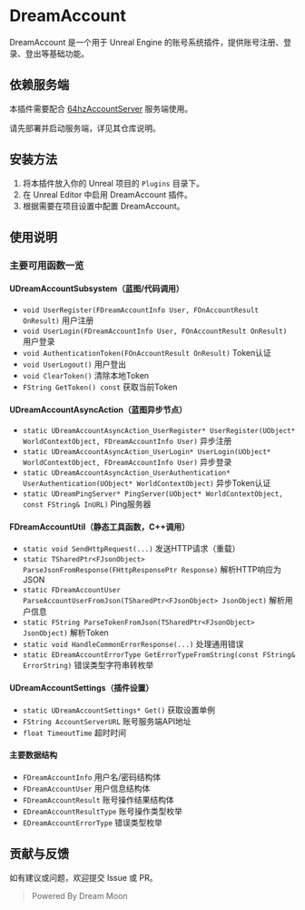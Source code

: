 # DreamAccount

DreamAccount 是一个用于 Unreal Engine 的账号系统插件，提供账号注册、登录、登出等基础功能。

## 依赖服务端

本插件需要配合 [64hzAccountServer](https://github.com/TypeDreamMoon/64hzAccountServer) 服务端使用。

请先部署并启动服务端，详见其仓库说明。

## 安装方法

1. 将本插件放入你的 Unreal 项目的 `Plugins` 目录下。
2. 在 Unreal Editor 中启用 DreamAccount 插件。
3. 根据需要在项目设置中配置 DreamAccount。

## 使用说明

### 主要可用函数一览

#### UDreamAccountSubsystem（蓝图/代码调用）

- `void UserRegister(FDreamAccountInfo User, FOnAccountResult OnResult)`  用户注册
- `void UserLogin(FDreamAccountInfo User, FOnAccountResult OnResult)`  用户登录
- `void AuthenticationToken(FOnAccountResult OnResult)`  Token认证
- `void UserLogout()`  用户登出
- `void ClearToken()`  清除本地Token
- `FString GetToken() const`  获取当前Token

#### UDreamAccountAsyncAction（蓝图异步节点）

- `static UDreamAccountAsyncAction_UserRegister* UserRegister(UObject* WorldContextObject, FDreamAccountInfo User)`  异步注册
- `static UDreamAccountAsyncAction_UserLogin* UserLogin(UObject* WorldContextObject, FDreamAccountInfo User)`  异步登录
- `static UDreamAccountAsyncAction_UserAuthentication* UserAuthentication(UObject* WorldContextObject)`  异步Token认证
- `static UDreamPingServer* PingServer(UObject* WorldContextObject, const FString& InURL)`  Ping服务器

#### FDreamAccountUtil（静态工具函数，C++调用）

- `static void SendHttpRequest(...)`  发送HTTP请求（重载）
- `static TSharedPtr<FJsonObject> ParseJsonFromResponse(FHttpResponsePtr Response)`  解析HTTP响应为JSON
- `static FDreamAccountUser ParseAccountUserFromJson(TSharedPtr<FJsonObject> JsonObject)`  解析用户信息
- `static FString ParseTokenFromJson(TSharedPtr<FJsonObject> JsonObject)`  解析Token
- `static void HandleCommonErrorResponse(...)`  处理通用错误
- `static EDreamAccountErrorType GetErrorTypeFromString(const FString& ErrorString)`  错误类型字符串转枚举

#### UDreamAccountSettings（插件设置）

- `static UDreamAccountSettings* Get()`  获取设置单例
- `FString AccountServerURL`  账号服务端API地址
- `float TimeoutTime`  超时时间

#### 主要数据结构

- `FDreamAccountInfo`  用户名/密码结构体
- `FDreamAccountUser`  用户信息结构体
- `FDreamAccountResult`  账号操作结果结构体
- `EDreamAccountResultType`  账号操作类型枚举
- `EDreamAccountErrorType`  错误类型枚举

## 贡献与反馈

如有建议或问题，欢迎提交 Issue 或 PR。

> Powered By Dream Moon
